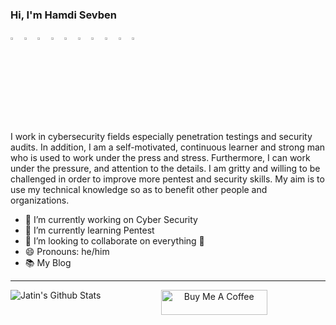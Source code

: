 ### Hi, I'm Hamdi Sevben

[<img src="https://img.icons8.com/color/344/linktree.png" width="3.5%"/>](https://bit.ly/3DZiDN1)
[<img src="https://img.icons8.com/color/48/000000/linkedin.png" width="3.5%"/>](https://bit.ly/34BKvtC)
[<img src="https://img.icons8.com/color/48/000000/github.png" width="3.5%"/>](https://bit.ly/3JNmXkK)
[<img src="https://img.icons8.com/color/48/000000/medium.png" width="3.5%"/>](https://bit.ly/394wuGt)
[<img src="https://img.icons8.com/color/48/000000/twitter.png" width="3.5%"/>](https://bit.ly/3hXDWV6)
[<img src="https://img.icons8.com/color/48/000000/youtube.png" width="3.5%"/>](https://bit.ly/34uRgNA)
[<img src="https://miro.medium.com/max/1220/1*kZDwNIxYuMsAyTUrx1vD0Q.png" width="3.5%"/>](https://bit.ly/3wJAhTH)
[<img src="https://img.icons8.com/color/48/000000/facebook.png" width="3.5%"/>](https://bit.ly/3hUvENM)
[<img src="https://img.icons8.com/color/344/sladeshare--v1.png" width="3.5%"/>](https://bit.ly/35Ypzh5)
[<img src="https://img.icons8.com/bubbles/344/duolingo-logo.png" width="3.5%"/>](https://bit.ly/3juH37D)

I work in cybersecurity fields especially penetration testings and security audits. In addition, I am a self-motivated, continuous learner and strong man who is used to work under the press and stress. Furthermore, I can work under the pressure, and attention to the details. I am gritty and willing to be challenged in order to improve more pentest and security skills. My aim is to use my technical knowledge so as to benefit other people and organizations.


- 🔭 I’m currently working on Cyber Security
- 🌱 I’m currently learning Pentest
- 👯 I’m looking to collaborate on everything 🤣
- 😄 Pronouns: he/him
- 📚 My Blog

----

<img align="left" alt="Jatin's Github Stats" src="https://github-readme-stats.vercel.app/api?username=h4md153v63n&show_icons=true&hide_border=true" />                   




<p align="center">
<a href="https://www.buymeacoffee.com/" target="_blank"><img src="https://cdn.buymeacoffee.com/buttons/default-white.png" alt="Buy Me A Coffee" height="40" width="170" ></a>
